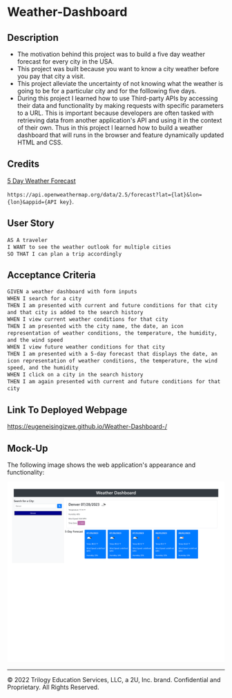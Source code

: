 # Weather-Dashboard

## Description

- The motivation behind this project was to build a five day weather forecast for every city in the USA. 
- This project was built because you want to know a city weather before you pay that city a visit. 
- This project alleviate the uncertainty of not knowing what the weather is going to be for a particular city and for the folllowing five days.  
-  During this project I learned how to use Third-party APIs by accessing their data and functionality by making requests with specific parameters to a URL. This is important because developers are often tasked with retrieving data from another application's API and using it in the context of their own. Thus in this project I learned how to build a weather dashboard that will runs in the browser and feature dynamically updated HTML and CSS.


## Credits

[5 Day Weather Forecast](https://openweathermap.org/forecast5)

 `https://api.openweathermap.org/data/2.5/forecast?lat={lat}&lon={lon}&appid={API key}`. 



## User Story

```
AS A traveler
I WANT to see the weather outlook for multiple cities
SO THAT I can plan a trip accordingly
```

## Acceptance Criteria

```
GIVEN a weather dashboard with form inputs
WHEN I search for a city
THEN I am presented with current and future conditions for that city and that city is added to the search history
WHEN I view current weather conditions for that city
THEN I am presented with the city name, the date, an icon representation of weather conditions, the temperature, the humidity, and the wind speed
WHEN I view future weather conditions for that city
THEN I am presented with a 5-day forecast that displays the date, an icon representation of weather conditions, the temperature, the wind speed, and the humidity
WHEN I click on a city in the search history
THEN I am again presented with current and future conditions for that city
```

## Link To Deployed Webpage 

https://eugeneisingizwe.github.io/Weather-Dashboard-/

## Mock-Up

The following image shows the web application's appearance and functionality:

![The weather app includes a search option, a list of cities, and a five-day forecast and current weather conditions for Atlanta.](./main/image/127.0.0.1_5501_index.html.png)



- - -
© 2022 Trilogy Education Services, LLC, a 2U, Inc. brand. Confidential and Proprietary. All Rights Reserved.